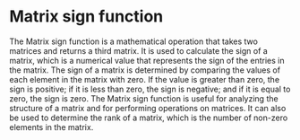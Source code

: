 # Matrix sign function

The Matrix sign function is a mathematical operation that takes two matrices and returns a third matrix. It is used to calculate the sign of a matrix, which is a numerical value that represents the sign of the entries in the matrix. The sign of a matrix is determined by comparing the values of each element in the matrix with zero. If the value is greater than zero, the sign is positive; if it is less than zero, the sign is negative; and if it is equal to zero, the sign is zero. The Matrix sign function is useful for analyzing the structure of a matrix and for performing operations on matrices. It can also be used to determine the rank of a matrix, which is the number of non-zero elements in the matrix.
